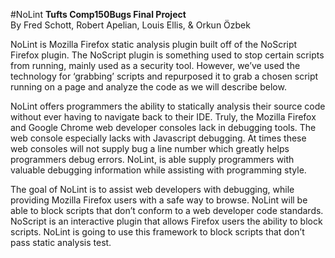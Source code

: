 #NoLint
__Tufts Comp150Bugs Final Project__  
By Fred Schott, Robert Apelian, Louis Ellis, & Orkun Özbek

NoLint is Mozilla Firefox static analysis plugin built off of the NoScript Firefox plugin. The NoScript plugin is something used to stop certain scripts from running, mainly used as a security tool. However, we’ve used the technology for ‘grabbing’ scripts and repurposed it to grab a chosen script running on a page and analyze the code as we will describe below.

NoLint offers programmers the ability to statically analysis their source code without ever having to navigate back to their IDE. Truly, the Mozilla Firefox and Google Chrome web developer consoles lack in debugging tools. The web console especially lacks with Javascript debugging. At times these web consoles will not supply bug a line number which greatly helps programmers debug errors. NoLint, is able supply programmers with valuable debugging information while assisting with programming style. 

The goal of NoLint is to assist web developers with debugging, while providing Mozilla Firefox users with a safe way to browse. NoLint will be able to block scripts that don’t conform to a web developer code standards. NoScript is an interactive plugin that allows Firefox users the ability to block scripts. NoLint is going to use this framework to block scripts that don’t pass static analysis test. 
